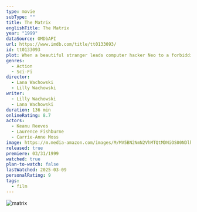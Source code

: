 ```yaml
---
type: movie
subType: ""
title: The Matrix
englishTitle: The Matrix
year: "1999"
dataSource: OMDbAPI
url: https://www.imdb.com/title/tt0133093/
id: tt0133093
plot: When a beautiful stranger leads computer hacker Neo to a forbidding underworld, he discovers the shocking truth--the life he knows is the elaborate deception of an evil cyber-intelligence.
genres:
  - Action
  - Sci-Fi
director:
  - Lana Wachowski
  - Lilly Wachowski
writer:
  - Lilly Wachowski
  - Lana Wachowski
duration: 136 min
onlineRating: 8.7
actors:
  - Keanu Reeves
  - Laurence Fishburne
  - Carrie-Anne Moss
image: https://m.media-amazon.com/images/M/MV5BN2NmN2VhMTQtMDNiOS00NDlhLTliMjgtODE2ZTY0ODQyNDRhXkEyXkFqcGc@._V1_SX300.jpg
released: true
premiere: 03/31/1999
watched: true
plan-to-watch: false
lastWatched: 2025-03-09
personalRating: 9
tags:
  - film
---
```

![matrix](https://m.media-amazon.com/images/M/MV5BN2NmN2VhMTQtMDNiOS00NDlhLTliMjgtODE2ZTY0ODQyNDRhXkEyXkFqcGc@._V1_SX300.jpg)

